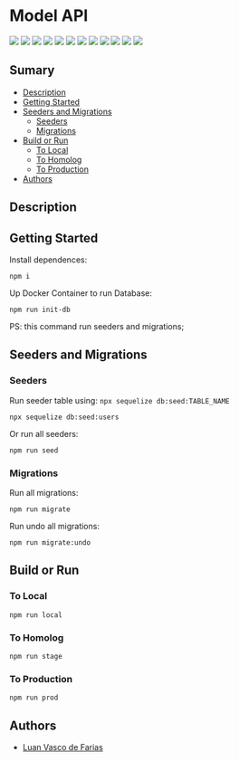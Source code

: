 # Model API
![](https://img.shields.io/github/package-json/v/LvFarias/model-api/master?style=flat-square)
![](https://img.shields.io/github/license/LvFarias/model-api?style=flat-square)
![](https://img.shields.io/github/repo-size/LvFarias/model-api?style=flat-square)
![](https://img.shields.io/github/issues/LvFarias/model-api?style=flat-square)
![](https://img.shields.io/github/issues-closed-raw/LvFarias/model-api?style=flat-square)
![](https://img.shields.io/github/issues-pr/LvFarias/model-api?style=flat-square)
![](https://img.shields.io/github/contributors/LvFarias/model-api?style=flat-square)
![](https://img.shields.io/github/commit-activity/m/LvFarias/model-api?style=flat-square)
![](https://img.shields.io/github/last-commit/LvFarias/model-api/master?style=flat-square)
![](https://img.shields.io/github/forks/LvFarias/model-api?style=social)
![](https://img.shields.io/github/stars/LvFarias/model-api?style=social)
![](https://img.shields.io/github/watchers/LvFarias/model-api?style=social)

## Sumary

- [Description](#description)
- [Getting Started](#getting-started)
- [Seeders and Migrations](#seeders-and-migrations)
  - [Seeders](#seeders)
  - [Migrations](#migrations)
- [Build or Run](#build-or-run)
  - [To Local](#to-local)
  - [To Homolog](#to-homolog)
  - [To Production](#to-production)
- [Authors](#authors)

## Description

## Getting Started

Install dependences:
```
npm i
```

Up Docker Container to run Database:
```
npm run init-db
```
PS: this command run seeders and migrations;

## Seeders and Migrations
### Seeders

Run seeder table using: `npx sequelize db:seed:TABLE_NAME`
```
npx sequelize db:seed:users
```

Or run all seeders:
```
npm run seed
```

### Migrations

Run all migrations:
```
npm run migrate
```

Run undo all migrations:
```
npm run migrate:undo
```

## Build or Run
### To Local

```
npm run local
```

### To Homolog

```
npm run stage
```

### To Production

```
npm run prod
```

## Authors

- [Luan Vasco de Farias](https://github.com/LvFarias)
